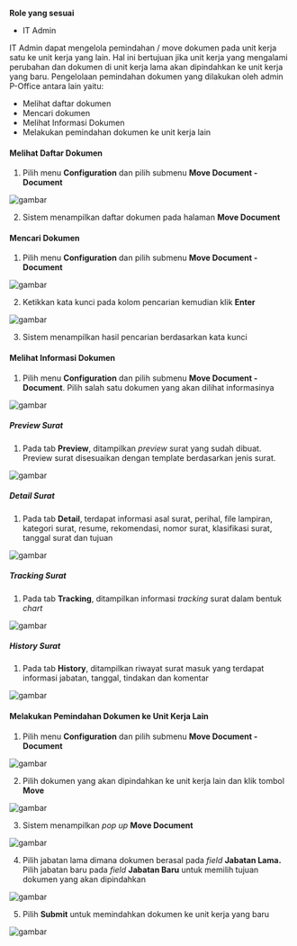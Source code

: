 **Role yang sesuai**

- IT Admin

IT Admin dapat mengelola pemindahan / move dokumen pada unit kerja satu ke unit kerja yang lain. Hal ini bertujuan jika unit kerja yang mengalami perubahan dan dokumen di unit kerja lama akan dipindahkan ke unit kerja yang baru. Pengelolaan pemindahan  dokumen yang dilakukan oleh admin P-Office antara lain yaitu:

- Melihat daftar dokumen
- Mencari dokumen
- Melihat Informasi Dokumen
- Melakukan pemindahan dokumen ke unit kerja lain


#### **Melihat Daftar Dokumen**


1.    Pilih menu **Configuration** dan pilih submenu **Move Document - Document**

![gambar](SC_Konfigurasi/KF14.png)

2.    Sistem menampilkan daftar dokumen pada halaman **Move Document**


#### **Mencari Dokumen**

1.    Pilih menu **Configuration** dan pilih submenu **Move Document - Document**

![gambar](SC_Konfigurasi/KF15.png)

2.    Ketikkan kata kunci pada kolom pencarian kemudian klik **Enter**

![gambar](SC_Konfigurasi/KF16.png)

3.    Sistem menampilkan hasil pencarian berdasarkan kata kunci


#### **Melihat Informasi Dokumen**

1.   Pilih menu **Configuration** dan pilih submenu **Move Document - Document**. Pilih salah satu dokumen yang akan dilihat informasinya

![gambar](SC_Konfigurasi/KF17.png)

##### Preview Surat

1. Pada tab **Preview**, ditampilkan _preview_ surat yang sudah dibuat. Preview surat disesuaikan dengan template berdasarkan jenis surat.

![gambar](SC_Konfigurasi/KF18.png)

##### Detail Surat

1. Pada tab **Detail**, terdapat informasi asal surat, perihal, file lampiran, kategori surat, resume, rekomendasi, nomor surat, klasifikasi surat, tanggal surat dan tujuan

![gambar](SC_Konfigurasi/KF19.png)

##### Tracking Surat

1. Pada tab **Tracking**, ditampilkan informasi _tracking_ surat dalam bentuk _chart_

![gambar](SC_Konfigurasi/KF20.png)

##### History Surat

1. Pada tab **History**, ditampilkan riwayat surat masuk yang terdapat informasi jabatan, tanggal, tindakan dan komentar

![gambar](SC_Konfigurasi/KF21.png)

#### **Melakukan Pemindahan Dokumen ke Unit Kerja Lain**

1.    Pilih menu **Configuration** dan pilih submenu **Move Document - Document**

![gambar](SC_Konfigurasi/KF22.png)

2.    Pilih dokumen yang akan dipindahkan ke unit kerja lain dan klik tombol **Move**

![gambar](SC_Konfigurasi/KF23.png)

3.    Sistem menampilkan _pop up_ **Move Document**

![gambar](SC_Konfigurasi/KF24.png)

4.    Pilih jabatan lama dimana dokumen berasal pada _field_ **Jabatan Lama.** Pilih jabatan baru pada *field* **Jabatan Baru** untuk memilih tujuan dokumen yang akan dipindahkan

![gambar](SC_Konfigurasi/KF25.png)

5.    Pilih **Submit** untuk memindahkan dokumen ke unit kerja yang baru

![gambar](SC_Konfigurasi/KF26.png)
